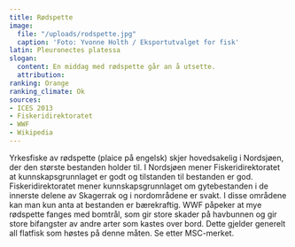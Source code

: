 ```yaml
---
title: Rødspette
image:
  file: "/uploads/rodspette.jpg"
  caption: 'Foto: Yvonne Holth / Eksportutvalget for fisk'
latin: Pleuronectes platessa
slogan:
  content: En middag med rødspette går an å utsette.
  attribution: 
ranking: Orange
ranking_climate: Ok
sources:
- ICES 2013
- Fiskeridirektoratet
- WWF
- Wikipedia
---
```


Yrkesfiske av rødspette (plaice på engelsk) skjer hovedsakelig i Nordsjøen, der den største bestanden holder til. I Nordsjøen mener Fiskeridirektoratet at kunnskapsgrunnlaget er godt og tilstanden til bestanden er god. Fiskeridirektoratet mener kunnskapsgrunnlaget om gytebestanden i de innerste delene av Skagerrak og i nordområdene er svakt. I disse områdene kan man kun anta at bestanden er bærekraftig. WWF påpeker at mye rødspette fanges med bomtrål, som gir store skader på havbunnen og gir store bifangster av andre arter som kastes over bord. Dette gjelder generelt all flatfisk som høstes på denne måten. Se etter MSC-merket.
